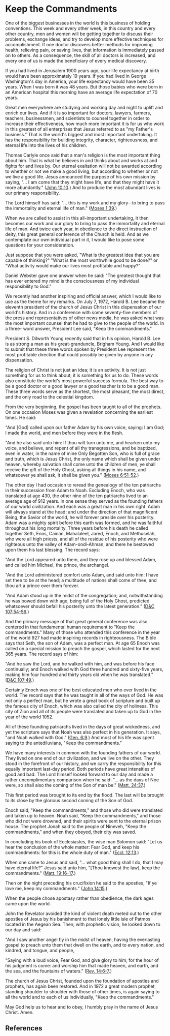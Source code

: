 # Keep the Commandments

One of the biggest businesses in the world is this business of holding
conventions. This week and every other week, in this country and every other
country, men and women will be getting together to discuss their problems,
exchange ideas, and try to develop more effective techniques for
accomplishment. If one doctor discovers better methods for improving health,
relieving pain, or saving lives, that information is immediately passed on to
others. As a consequence, the skill of all doctors is increased, and every one
of us is made the beneficiary of every medical discovery.

If you had lived in Jerusalem 1900 years ago, your life expectancy at birth
would have been approximately 19 years. If you had lived in George
Washington's day in America, your life expectancy would have been 35 years.
When I was born it was 48 years. But those babies who were born in an American
hospital this morning have an average life expectation of 70 years.

Great men everywhere are studying and working day and night to uplift and
enrich our lives. And if it is so important for doctors, lawyers, farmers,
teachers, businessmen, and scientists to counsel together in order to increase
their effectiveness, how much more important it is for us who work in this
greatest of all enterprises that Jesus referred to as "my Father's business."
That is the world's biggest and most important undertaking. It has the
responsibility for building integrity, character, righteousness, and eternal
life into the lives of his children.

Thomas Carlyle once said that a man's religion is the most important thing
about him. That is what he believes in and thinks about and works at and
fights for and lives by. Our eternal exaltation will not be awarded according
to whether or not we make a good living, but according to whether or not we
live a good life. Jesus announced the purpose of his own mission by saying, "...
I am come that they might have life, and that they might have it more
abundantly." ([John 10:10](/scriptures/nt/john/10.10?lang=eng#9).) And to
produce the most abundant lives is our primary responsibility.

The Lord himself has said: "... this is my work and my glory--to bring to pass
the immortality and eternal life of man." ([Moses
1:39](/scriptures/pgp/moses/1.39?lang=eng#38).)

When we are called to assist in this all-important undertaking, it then
becomes our work and our glory to bring to pass the immortality and eternal
life of man. And twice each year, in obedience to the direct instruction of
deity, this great general conference of the Church is held. And as we
contemplate our own individual part in it, I would like to pose some questions
for your consideration.

Just suppose that you were asked, "What is the greatest idea that you are
capable of thinking?" "What is the most worthwhile good to be done?" or "What
activity would make our lives most profitable and happy?"

Daniel Webster gave one answer when he said: "The greatest thought that has
ever entered my mind is the consciousness of my individual responsibility to
God."

We recently had another inspiring and official answer, which I would like to
use as the theme for my remarks. On July 7, 1972, Harold B. Lee became the
eleventh president of the church of Jesus Christ in this dispensation of our
world's history. And in a conference with some seventy-five members of the
press and representatives of other news media, he was asked what was the most
important counsel that he had to give to the people of the world. In a three-
word answer, President Lee said, "Keep the commandments."

President S. Dilworth Young recently said that in his opinion, Harold B. Lee
is as strong a man as his great-granduncle, Brigham Young. And I would like to
submit that these three words spoken by President Lee represent the most
profitable direction that could possibly be given by anyone in any
dispensation.

The religion of Christ is not just an idea; it is an activity. It is not just
something for us to think about; it is something for us to do. These words
also constitute the world's most powerful success formula. The best way to be
a good doctor or a good lawyer or a good teacher is to be a good man. These
three words serve as the shortest, the most pleasant, the most direct, and the
only road to the celestial kingdom.

From the very beginning, the gospel has been taught to all of the prophets. On
one occasion Moses was given a revelation concerning the earliest times. He
said:

"And [God] called upon our father Adam by his own voice, saying: I am God; I
made the world, and men before they were in the flesh.

"And he also said unto him: If thou wilt turn unto me, and hearken unto my
voice, and believe, and repent of all thy transgressions, and be baptized,
even in water, in the name of mine Only Begotten Son, who is full of grace and
truth, which is Jesus Christ, the only name which shall be given under heaven,
whereby salvation shall come unto the children of men, ye shall receive the
gift of the Holy Ghost, asking all things in his name, and whatsoever ye shall
ask, it shall be given you." ([Moses
6:51-52](/scriptures/pgp/moses/6.51-52?lang=eng#50).)

The other day I had occasion to reread the genealogy of the ten patriarchs in
their succession from Adam to Noah. Excluding Enoch, who was translated at age
430, the other nine of the ten patriarchs lived to an average age of 912
years. In one sense they served as the founding fathers of our world
civilization. And each was a great man in his own right. Adam will always
stand at the head; and under the direction of that magnificent Being, the
Savior of the world, he will forever preside over his posterity. Adam was a
mighty spirit before this earth was formed, and he was faithful throughout his
long mortality. Three years before his death he called together Seth, Enos,
Cainan, Mahalaleel, Jared, Enoch, and Methuselah, who were all high priests,
and all of the residue of his posterity who were righteous unto the valley of
Adam-ondi-Ahman, and there he bestowed upon them his last blessing. The record
says:

"And the Lord appeared unto them, and they rose up and blessed Adam, and
called him Michael, the prince, the archangel.

"And the Lord administered comfort unto Adam, and said unto him: I have set
thee to be at the head; a multitude of nations shall come of thee, and thou
art a prince over them forever.

"And Adam stood up in the midst of the congregation; and, notwithstanding he
was bowed down with age, being full of the Holy Ghost, predicted whatsoever
should befall his posterity unto the latest generation." ([D&amp;C
107:54-56](/scriptures/dc-testament/dc/107.54-56?lang=eng#53).)

And the primary message of that great general conference was also centered in
that fundamental human requirement to "Keep the commandments." Many of those
who attended this conference in the year of the world 927 had made inspiring
records in righteousness. The Bible says that Seth, the son of Adam, was a
perfect man. At age 65 Enoch was called on a special mission to preach the
gospel, which lasted for the next 365 years. The record says of him:

"And he saw the Lord, and he walked with him, and was before his face
continually; and Enoch walked with God three hundred and sixty-five years,
making him four hundred and thirty years old when he was translated."
([D&amp;C 107:49](/scriptures/dc-testament/dc/107.49?lang=eng#48).)

Certainly Enoch was one of the best educated men who ever lived in the world.
The record says that he was taught in all of the ways of God. He was not only
a perfect man, but he wrote a great book of scripture and built up the famous
city of Enoch, which was also called the city of holiness. This city of Zion
and all of its people were translated and taken up to God in the year of the
world 1052.

All of these founding patriarchs lived in the days of great wickedness, and
yet the scripture says that Noah was also perfect in his generation. It says,
"and Noah walked with God." ([Gen. 6:9](/scriptures/ot/gen/6.9?lang=eng#8).)
And most of his life was spent saying to the antediluvians, "Keep the
commandments."

We have many interests in common with the founding fathers of our world. They
lived on one end of our civilization, and we live on the other. They stood in
the forefront of our history, and we carry the responsibility for this equally
important last-day period. Both periods have great intensities of good and
bad. The Lord himself looked forward to our day and made a rather
uncomplimentary comparison when he said: "... as the days of Noe were, so shall
also the coming of the Son of man be." ([Matt.
24:37](/scriptures/nt/matt/24.37?lang=eng#36).)

This first period was brought to its end by the flood. The last will be
brought to its close by the glorious second coming of the Son of God.

Enoch said, "Keep the commandments," and those who did were translated and
taken up to heaven. Noah said, "Keep the commandments," and those who did not
were drowned, and their spirits were sent to the eternal prison house. The
prophet Jonah said to the people of Nineveh, "Keep the commandments," and when
they obeyed, their city was saved.

In concluding his book of Ecclesiastes, the wise man Solomon said: "Let us
hear the conclusion of the whole matter: Fear God, and keep his commandments:
for this is the whole duty of man." ([Eccl.
12:13](/scriptures/ot/eccl/12.13?lang=eng#12).)

When one came to Jesus and said, "... what good thing shall I do, that I may
have eternal life?" Jesus said unto him, "[Thou knowest the law], keep the
commandments." ([Matt. 19:16-17](/scriptures/nt/matt/19.16-17?lang=eng#15).)

Then on the night preceding his crucifixion he said to the apostles, "If ye
love me, keep my commandments." ([John
14:15](/scriptures/nt/john/14.15?lang=eng#14).)

When the people chose apostasy rather than obedience, the dark ages came upon
the world.

John the Revelator avoided the kind of violent death meted out to the other
apostles of Jesus by his banishment to that lonely little isle of Patmos
located in the Aegean Sea. Then, with prophetic vision, he looked down to our
day and said:

"And I saw another angel fly in the midst of heaven, having the everlasting
gospel to preach unto them that dwell on the earth, and to every nation, and
kindred, and tongue, and people,

"Saying with a loud voice, Fear God, and give glory to him; for the hour of
his judgment is come: and worship him that made heaven, and earth, and the
sea, and the fountains of waters." ([Rev.
14:6-7](/scriptures/nt/rev/14.6-7?lang=eng#5).)

The church of Jesus Christ, founded upon the foundation of apostles and
prophets, has again been restored. And in 1972 a great modern prophet,
standing shoulder to shoulder with those of other times, is again saying to
all the world and to each of us individually, "Keep the commandments."

May God help us to hear and to obey, I humbly pray in the name of Jesus
Christ. Amen.

## References

